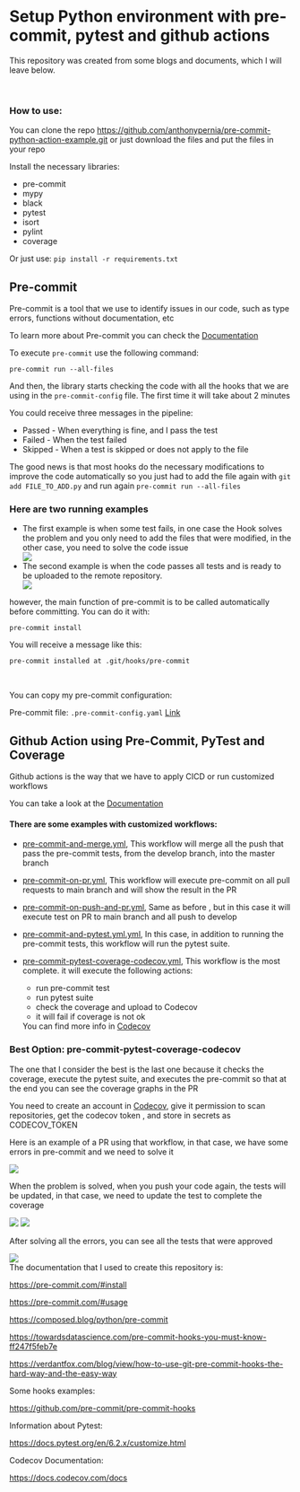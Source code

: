 <div>
    <h1>
        Setup Python environment with pre-commit, pytest and github actions
    </h1>
    <p>This repository was created from some blogs and documents, which I will leave below.</p>
    <br>
    <h3>How to use:</h3>
    <p>You can clone the repo <a href="https://github.com/anthonypernia/pre-commit-python-action-example.git">https://github.com/anthonypernia/pre-commit-python-action-example.git</a> or just download the files and put the files in your repo</p>
    <p>Install the necessary libraries:</p>
    <ul>
      <li>pre-commit</li>
      <li>mypy</li>
      <li>black</li>
      <li>pytest</li>
      <li>isort</li>
      <li>pylint</li>
      <li>coverage</li>
    </ul>
    <p>Or just use: <code>pip install -r requirements.txt </code></p>
    <h2>Pre-commit</h2>
    <p>Pre-commit is a tool that we use to identify issues in our code, such as type errors, functions without documentation, etc  </p>
    <p>To learn more about Pre-commit you can check the <a href="https://pre-commit.com/#intro">Documentation</a> </p>
    <p>To execute <code>pre-commit</code> use the following command:</p>
    <pre><code>pre-commit run --all-files</code></pre>
    <p>And then, the library starts checking the code with all the hooks that we are using in the <code>pre-commit-config</code> file. The first time it will take about 2 minutes </p>
    <p>You could receive three messages in the pipeline:</p>
    <ul>
    <li>Passed - When everything is fine, and I pass the test </li>
    <li>Failed - When the test failed</li>
    <li>Skipped - When a test is skipped or does not apply to the file</li>
    </ul>
    <p>The good news is that most hooks do the necessary modifications to improve the code automatically so you just had to add the file again with <code>git add FILE_TO_ADD.py</code> and run again <code>pre-commit run --all-files</code></p>
    <h3>Here are two running examples</h3>
    <ul>
    <li>The first example is when some test fails, in one case the Hook solves the problem and you only need to add the files that were modified, in the other case, you need to solve the code issue</li>
    <img src="https://raw.githubusercontent.com/anthonypernia/setup-python-environment-with-testing-and-github-actions/develop/assets/pre-commit-fail.png"></img>
    <li>The second example is when the code passes all tests and is ready to be uploaded to the remote repository.</li>
    <img src="https://raw.githubusercontent.com/anthonypernia/setup-python-environment-with-testing-and-github-actions/develop/assets/pre-commit-ok.png"></img>
    </ul>
    <p>however, the main function of pre-commit is to be called automatically before committing. You can do it with:  <pre><code>pre-commit install</code></pre></p>
    <p>You will receive a message like this: <pre><code>pre-commit installed at .git/hooks/pre-commit</code></pre></p></p>
    <br>
    <p>You can copy my pre-commit configuration:</p>
    <p>Pre-commit file: <code>.pre-commit-config.yaml</code> <a href="https://github.com/anthonypernia/setup-python-environment-with-testing-and-github-actions/blob/main/.pre-commit-config.yaml">Link</a></p>
    <h2>Github Action using Pre-Commit, PyTest and Coverage</h2>
    <p>Github actions is the way that we have to apply CICD or run customized workflows</p>
    <p>You can take a look at the <a href="https://docs.github.com/en/actions">Documentation</a></p>
    <h4>There are some examples with customized workflows:</h4>
    <ul>
    <li><p><a href="https://github.com/anthonypernia/setup-python-environment-with-testing-and-github-actions/blob/main/action-to-use/pre-commit-and-merge.yml">pre-commit-and-merge.yml</a>, This workflow will merge all the push that pass the pre-commit tests, from the develop branch, into the master branch</p></li>
    <li><p><a href="https://github.com/anthonypernia/setup-python-environment-with-testing-and-github-actions/blob/main/action-to-use/pre-commit-on-pr.yml">pre-commit-on-pr.yml</a>, This workflow will execute pre-commit on all pull requests to main branch and will show the result in the PR</p></li>
    <li><p><a href="https://github.com/anthonypernia/setup-python-environment-with-testing-and-github-actions/blob/main/action-to-use/pre-commit-on-push-and-pr.yml">pre-commit-on-push-and-pr.yml</a>, Same as before , but in this case it will execute test on PR to main branch and all push to develop
    </p></li>
    <li><p><a href="https://github.com/anthonypernia/setup-python-environment-with-testing-and-github-actions/blob/main/action-to-use/pre-commit-and-pytest.yml">pre-commit-and-pytest.yml.yml</a>, In this case, in addition to running the pre-commit tests, this workflow will run the pytest suite.</p></li>
    <li><p><a href="https://github.com/anthonypernia/setup-python-environment-with-testing-and-github-actions/blob/main/action-to-use/pre-commit-pytest-coverage-codecov.yml">pre-commit-pytest-coverage-codecov.yml</a>, This workflow is the most complete. it will execute the following actions:
    <ul>
    <li>run pre-commit test</li>
    <li>run pytest suite</li>
    <li>check the coverage and upload to Codecov</li>
    <li>it will fail if coverage is not ok</li>
    </ul>
    You can find more info in <a href="https://app.codecov.io/gh">Codecov</a></p></li>
    </ul>
    <h3>Best Option: pre-commit-pytest-coverage-codecov</h3>
    <p>The one that I consider the best is the last one because it checks the coverage, execute the pytest suite, and executes the pre-commit so that  at the end you can see the coverage graphs in the PR</p>
    <p>You need to create an account in <a href="https://app.codecov.io/gh">Codecov</a>, give it permission to scan repositories, get the codecov token , and store in secrets as CODECOV_TOKEN</p>
    <p>Here is an example of a PR using that workflow, in that case, we have some errors in pre-commit and we need to solve it</p>
    <img src="https://raw.githubusercontent.com/anthonypernia/setup-python-environment-with-testing-and-github-actions/develop/assets/pre-commit-fail-github.png"></img>
    <p>When the problem is solved, when you push your code again, the tests will be updated, in that case, we need to update the test to complete the coverage</p>
    <img src="https://raw.githubusercontent.com/anthonypernia/setup-python-environment-with-testing-and-github-actions/develop/assets/bad-pr.png"></img>
    <img src="https://raw.githubusercontent.com/anthonypernia/setup-python-environment-with-testing-and-github-actions/develop/assets/coverage-bad.png"></img>
    <p>After solving all the errors, you can see all the tests that were approved</p>
    <img src="https://raw.githubusercontent.com/anthonypernia/setup-python-environment-with-testing-and-github-actions/develop/assets/pr-ok.png"></img>
    <br>
    The documentation that I used to create this repository is:
    <p><a href="https://pre-commit.com/#install">https://pre-commit.com/#install</a></p>
    <p><a href="https://pre-commit.com/#usage">https://pre-commit.com/#usage</a></p>
    <p><a href="https://composed.blog/python/pre-commit">https://composed.blog/python/pre-commit</a></p>
    <p><a
            href="https://towardsdatascience.com/pre-commit-hooks-you-must-know-ff247f5feb7e">https://towardsdatascience.com/pre-commit-hooks-you-must-know-ff247f5feb7e</a>
    </p>
    <p><a
            href="https://verdantfox.com/blog/view/how-to-use-git-pre-commit-hooks-the-hard-way-and-the-easy-way">https://verdantfox.com/blog/view/how-to-use-git-pre-commit-hooks-the-hard-way-and-the-easy-way</a>
    </p>
    <p>Some hooks examples:</p>
    <p><a href="https://github.com/pre-commit/pre-commit-hooks">https://github.com/pre-commit/pre-commit-hooks</a></p>
    <p>Information about Pytest:</p>
    <p><a href="https://docs.pytest.org/en/6.2.x/customize.html">https://docs.pytest.org/en/6.2.x/customize.html</a></p>
    <p>Codecov Documentation:</p>
    <p><a href="https://docs.codecov.com/docs">https://docs.codecov.com/docs</a></p>
</div>
